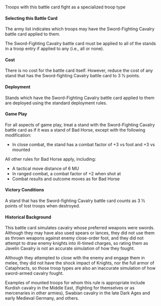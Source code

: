 Troops with this battle card fight as a specialized troop type

#### Selecting this Battle Card
The army list indicates which troops may have the Sword-Fighting Cavalry battle card applied to them.

The Sword-Fighting Cavalry battle card must be applied to all of the stands in a troop entry if applied to any (i.e., all or none).

#### Cost
There is no cost for the battle card itself.  However, reduce the cost of any stand that has the Sword-fighting Cavalry battle card to 3 ½  points.

#### Deployment
Stands which have the Sword-Fighting Cavalry battle card applied to them are deployed using the standard deployment rules.

#### Game Play
For all aspects of game play, treat a stand with the Sword-Fighting Cavalry battle card as if it was a stand of Bad Horse, except with the following modification:
- In close combat, the stand has a combat factor of +3 vs foot and +3 vs mounted

All other rules for Bad Horse apply, including:
- A tactical move distance of 6 MU
- In ranged combat, a combat factor of +2 when shot at
- Combat results and outcome moves as for Bad Horse

#### Victory Conditions
A stand that has the Sword-fighting Cavalry battle card counts as 3 ½  points of lost troops when destroyed.

#### Historical Background
This battle card simulates cavalry whose preferred weapons were swords.  Although they may have also used spears or lances, they did not use them as thrown weapons against enemy
close-order foot, and they did not attempt to draw enemy knights into ill-timed charges, so rating them as Javelin Cavalry is not an accurate simulation of how they fought.

Although they attempted to close with the enemy and engage them in melee, they did not have the shock impact of Knights, nor the full armor of Cataphracts, so those 
troop types are also an inaccurate simulation of how sword-armed cavalry fought.

Examples of mounted troops for whom this rule is appropriate include Kurdish cavalry in the Middle East, (fighting for themselves or as mercenaries in other armies), 
Swabian cavalry in the late Dark Ages and early Medieval Germany, and others.
